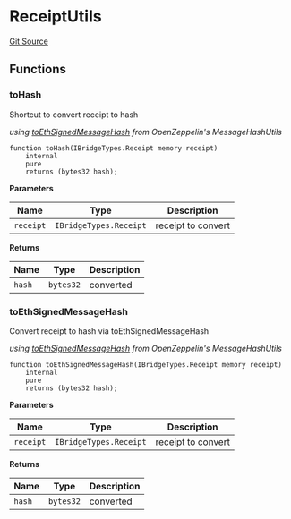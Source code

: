 # ReceiptUtils
[Git Source](https://github.com/ambrosus/token-bridge/blob/10f59ea190fc43bfb0f853686355f2209f880702/contracts/utils/ReceiptUtils.sol)


## Functions
### toHash

Shortcut to convert receipt to hash

*using [toEthSignedMessageHash](https://docs.openzeppelin.com/contracts/5.x/api/utils#MessageHashUtils-toEthSignedMessageHash-bytes32-) from OpenZeppelin's MessageHashUtils*


```solidity
function toHash(IBridgeTypes.Receipt memory receipt)
    internal
    pure
    returns (bytes32 hash);
```
**Parameters**

|Name|Type|Description|
|----|----|-----------|
|`receipt`|`IBridgeTypes.Receipt`|receipt to convert|

**Returns**

|Name|Type|Description|
|----|----|-----------|
|`hash`|`bytes32`|converted|


### toEthSignedMessageHash

Convert receipt to hash via toEthSignedMessageHash

*using [toEthSignedMessageHash](https://docs.openzeppelin.com/contracts/5.x/api/utils#MessageHashUtils-toEthSignedMessageHash-bytes32-) from OpenZeppelin's MessageHashUtils*


```solidity
function toEthSignedMessageHash(IBridgeTypes.Receipt memory receipt)
    internal
    pure
    returns (bytes32 hash);
```
**Parameters**

|Name|Type|Description|
|----|----|-----------|
|`receipt`|`IBridgeTypes.Receipt`|receipt to convert|

**Returns**

|Name|Type|Description|
|----|----|-----------|
|`hash`|`bytes32`|converted|


